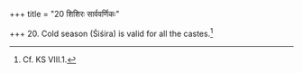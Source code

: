+++
title = "20 शिशिरः सार्ववर्णिकः"

+++
20. Cold season (Śiśira) is valid for all the castes.[^1]  

[^1]: Cf. KS VIII.1.
